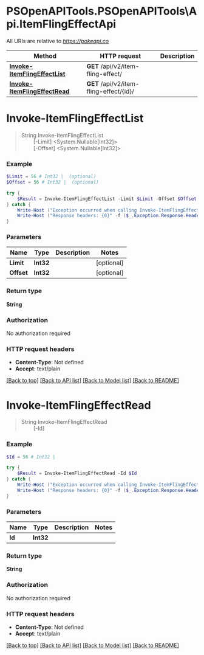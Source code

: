 # PSOpenAPITools.PSOpenAPITools\Api.ItemFlingEffectApi

All URIs are relative to *https://pokeapi.co*

Method | HTTP request | Description
------------- | ------------- | -------------
[**Invoke-ItemFlingEffectList**](ItemFlingEffectApi.md#Invoke-ItemFlingEffectList) | **GET** /api/v2/item-fling-effect/ | 
[**Invoke-ItemFlingEffectRead**](ItemFlingEffectApi.md#Invoke-ItemFlingEffectRead) | **GET** /api/v2/item-fling-effect/{id}/ | 


<a id="Invoke-ItemFlingEffectList"></a>
# **Invoke-ItemFlingEffectList**
> String Invoke-ItemFlingEffectList<br>
> &nbsp;&nbsp;&nbsp;&nbsp;&nbsp;&nbsp;&nbsp;&nbsp;[-Limit] <System.Nullable[Int32]><br>
> &nbsp;&nbsp;&nbsp;&nbsp;&nbsp;&nbsp;&nbsp;&nbsp;[-Offset] <System.Nullable[Int32]><br>



### Example
```powershell
$Limit = 56 # Int32 |  (optional)
$Offset = 56 # Int32 |  (optional)

try {
    $Result = Invoke-ItemFlingEffectList -Limit $Limit -Offset $Offset
} catch {
    Write-Host ("Exception occurred when calling Invoke-ItemFlingEffectList: {0}" -f ($_.ErrorDetails | ConvertFrom-Json))
    Write-Host ("Response headers: {0}" -f ($_.Exception.Response.Headers | ConvertTo-Json))
}
```

### Parameters

Name | Type | Description  | Notes
------------- | ------------- | ------------- | -------------
 **Limit** | **Int32**|  | [optional] 
 **Offset** | **Int32**|  | [optional] 

### Return type

**String**

### Authorization

No authorization required

### HTTP request headers

 - **Content-Type**: Not defined
 - **Accept**: text/plain

[[Back to top]](#) [[Back to API list]](../README.md#documentation-for-api-endpoints) [[Back to Model list]](../README.md#documentation-for-models) [[Back to README]](../README.md)

<a id="Invoke-ItemFlingEffectRead"></a>
# **Invoke-ItemFlingEffectRead**
> String Invoke-ItemFlingEffectRead<br>
> &nbsp;&nbsp;&nbsp;&nbsp;&nbsp;&nbsp;&nbsp;&nbsp;[-Id] <Int32><br>



### Example
```powershell
$Id = 56 # Int32 | 

try {
    $Result = Invoke-ItemFlingEffectRead -Id $Id
} catch {
    Write-Host ("Exception occurred when calling Invoke-ItemFlingEffectRead: {0}" -f ($_.ErrorDetails | ConvertFrom-Json))
    Write-Host ("Response headers: {0}" -f ($_.Exception.Response.Headers | ConvertTo-Json))
}
```

### Parameters

Name | Type | Description  | Notes
------------- | ------------- | ------------- | -------------
 **Id** | **Int32**|  | 

### Return type

**String**

### Authorization

No authorization required

### HTTP request headers

 - **Content-Type**: Not defined
 - **Accept**: text/plain

[[Back to top]](#) [[Back to API list]](../README.md#documentation-for-api-endpoints) [[Back to Model list]](../README.md#documentation-for-models) [[Back to README]](../README.md)

